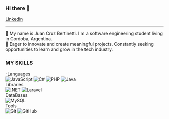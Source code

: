 ### Hi there 👋

[Linkedin](https://www.linkedin.com/in/juan-cruz-bertinetti-6372141ba/)

-----------------------------------------------------------------------------------------------------

🌱 My name is Juan Cruz Bertinetti. I'm a software engineering student living in Cordoba, Argentina.
<br>
🚀 Eager to innovate and create meaningful projects. Constantly seeking opportunities to learn and grow in the tech industry.

### MY SKILLS

  -Languages
  <br>
  ![JavaScript](https://img.shields.io/badge/JavaScript-323330?style=for-the-badge&logo=javascript&logoColor=F7DF1E)
  ![C#](https://img.shields.io/badge/C%23-239120?style=for-the-badge&logo=c-sharp&logoColor=white)
  ![PHP](https://img.shields.io/badge/PHP-777BB4?style=for-the-badge&logo=php&logoColor=white)
  ![Java](https://img.shields.io/badge/Java-007396?style=for-the-badge&logo=java&logoColor=white)
  <br>
  Libraries
  <br>
   ![.NET](https://img.shields.io/badge/.NET-512BD4?style=for-the-badge&logo=.net&logoColor=white)
   ![Laravel](https://img.shields.io/badge/Laravel-FF2D20?style=for-the-badge&logo=laravel&logoColor=white)
  <br>
  DataBases
  <br>
   ![MySQL](https://img.shields.io/badge/MySQL-005C84?style=for-the-badge&logo=mysql&logoColor=white)
  <br>
  Tools
  <br>
  ![Git](https://img.shields.io/badge/Git-F05032?style=for-the-badge&logo=git&logoColor=white)
  ![GitHub](https://img.shields.io/badge/GitHub-181717?style=for-the-badge&logo=github&logoColor=white)
  <br>
  
